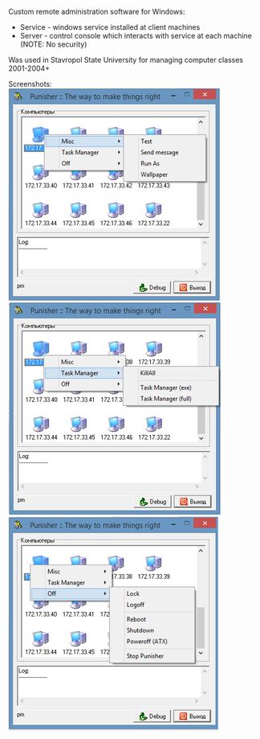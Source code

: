 Custom remote administration software for Windows:  
  * Service - windows service installed at client machines  
  * Server - control console which interacts with service at each machine  
(NOTE: No security)  

Was used in Stavropol State University for managing computer classes 2001-2004+

Screenshots:  
![Screenshot1](/_screenshots/1.png)
![Screenshot2](/_screenshots/2.png)
![Screenshot3](/_screenshots/3.png)
